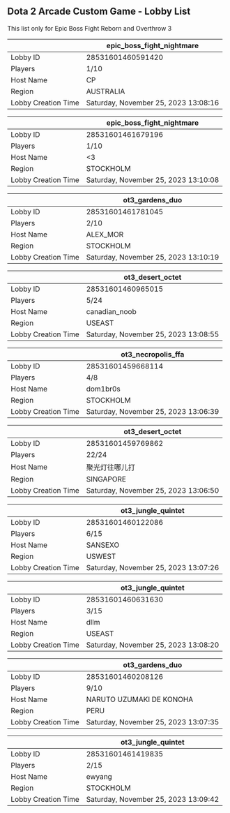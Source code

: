 ## Dota 2 Arcade Custom Game - Lobby List

This list only for Epic Boss Fight Reborn and Overthrow 3

|  | epic_boss_fight_nightmare |
| ------ | ------ |
| Lobby ID | 28531601460591420 |
| Players | 1/10 |
| Host Name | CP |
| Region | AUSTRALIA |
| Lobby Creation Time | Saturday, November 25, 2023 13:08:16 |


|  | epic_boss_fight_nightmare |
| ------ | ------ |
| Lobby ID | 28531601461679196 |
| Players | 1/10 |
| Host Name | <3 |
| Region | STOCKHOLM |
| Lobby Creation Time | Saturday, November 25, 2023 13:10:08 |


|  | ot3_gardens_duo |
| ------ | ------ |
| Lobby ID | 28531601461781045 |
| Players | 2/10 |
| Host Name | ALEX_MOR |
| Region | STOCKHOLM |
| Lobby Creation Time | Saturday, November 25, 2023 13:10:19 |


|  | ot3_desert_octet |
| ------ | ------ |
| Lobby ID | 28531601460965015 |
| Players | 5/24 |
| Host Name | canadian_noob |
| Region | USEAST |
| Lobby Creation Time | Saturday, November 25, 2023 13:08:55 |


|  | ot3_necropolis_ffa |
| ------ | ------ |
| Lobby ID | 28531601459668114 |
| Players | 4/8 |
| Host Name | dom1br0s |
| Region | STOCKHOLM |
| Lobby Creation Time | Saturday, November 25, 2023 13:06:39 |


|  | ot3_desert_octet |
| ------ | ------ |
| Lobby ID | 28531601459769862 |
| Players | 22/24 |
| Host Name | 聚光灯往哪儿打 |
| Region | SINGAPORE |
| Lobby Creation Time | Saturday, November 25, 2023 13:06:50 |


|  | ot3_jungle_quintet |
| ------ | ------ |
| Lobby ID | 28531601460122086 |
| Players | 6/15 |
| Host Name | SANSEXO |
| Region | USWEST |
| Lobby Creation Time | Saturday, November 25, 2023 13:07:26 |


|  | ot3_jungle_quintet |
| ------ | ------ |
| Lobby ID | 28531601460631630 |
| Players | 3/15 |
| Host Name | dllm |
| Region | USEAST |
| Lobby Creation Time | Saturday, November 25, 2023 13:08:20 |


|  | ot3_gardens_duo |
| ------ | ------ |
| Lobby ID | 28531601460208126 |
| Players | 9/10 |
| Host Name | NARUTO UZUMAKI DE KONOHA |
| Region | PERU |
| Lobby Creation Time | Saturday, November 25, 2023 13:07:35 |


|  | ot3_jungle_quintet |
| ------ | ------ |
| Lobby ID | 28531601461419835 |
| Players | 2/15 |
| Host Name | ewyang |
| Region | STOCKHOLM |
| Lobby Creation Time | Saturday, November 25, 2023 13:09:42 |


